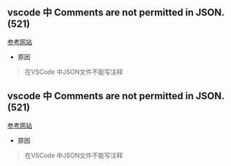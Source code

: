 ## vscode 中 Comments are not permitted in JSON.(521)
[参考网站](https://blog.csdn.net/fd2025/article/details/124534210)

- 原因
> 在VSCode 中JSON文件不能写注释

## vscode 中 Comments are not permitted in JSON.(521)
[参考网站](https://blog.csdn.net/fd2025/article/details/124534210)

- 原因
> 在VSCode 中JSON文件不能写注释

## 